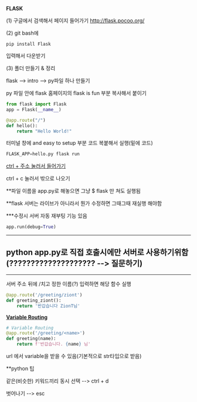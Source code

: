 **FLASK**

(1) 구글에서 검색해서 페이지 들어가기 http://flask.pocoo.org/



(2) git bash에 

```
pip install Flask
```

입력해서 다운받기



(3) 폴더 만들기 & 정리

flask --> intro --> py파일 하나 만들기

py 파일 안에   flask 홈페이지의 flask is fun 부분 복사해서 붙이기

```python
from flask import Flask
app = Flask(__name__)

@app.route("/")
def hello():
    return "Hello World!"
```



터미널 창에 and easy to setup 부분 코드 복붙해서 실행(밑에 코드)

```python
FLASK_APP=hello.py flask run
```



<u>ctrl + 주소 눌러서 들어가기</u>

ctrl + c 눌러서 밖으로 나오기



**파일 이름을 app.py로 해놓으면 그냥 $ flask 만 쳐도 실행됨

**flask 서버는 라이브가 아니라서 뭔가 수정하면 그때그때 재실행 해야함

***수정시 서버 자동 재부팅 기능 있음

```python
app.run(debug=True)
```

*********************************************************************************************************************************************************************************************************************************************************************************************************************************************************************************************************************

python app.py로 직접 호출시에만 서버로 사용하기위함 (???????????????????? --> 질문하기)
----------------------------------------------------------------------------------------------------------------------------------------------------------------

----------------------------------------------------------------------------------------------------------------------------------------------------------------



서버 주소 뒤에 /치고 정한 이름(?) 입력하면 해당 함수 실행

```python
@app.route('/greeting/ziont')
def greeting_ziont():
    return '반갑습니다 ZionT님'
```

**<u>Variable Routing</u>**

```python
# Variable Routing
@app.route('/greeting/<name>')
def greeting(name):
    return f'반갑습니다. {name} 님' 
```

url 에서 variable을 받을 수 있음(기본적으로 str타입으로 받음)



**python 팁

같은(비슷한) 키워드끼리 동시 선택 --> ctrl + d

벗어나기 --> esc 

